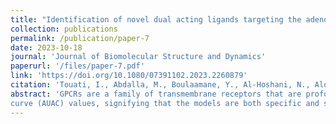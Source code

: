 ```yaml
---
title: "Identification of novel dual acting ligands targeting the adenosine A2A and serotonin 5-HT1A receptors"
collection: publications
permalink: /publication/paper-7
date: 2023-10-18
journal: 'Journal of Biomolecular Structure and Dynamics'
paperurl: '/files/paper-7.pdf'
link: 'https://doi.org/10.1080/07391102.2023.2260879'
citation: 'Touati, I., Abdalla, M., Boulaamane, Y., Al-Hoshani, N., Alouffi, A., Britel, M. R., & Maurady, A. (2023, October 18). Identification of novel dual acting ligands targeting the adenosine A2A and serotonin 5-HT1A receptors. Journal of Biomolecular Structure and Dynamics.'
abstract: 'GPCRs are a family of transmembrane receptors that are profoundly linked to various neurological disorders, among which is Parkinson’s disease (PD). PD is the second most ubiquitous neurological disorder after Alzheimer’s disease, characterized by the depletion of dopamine in the central nervous system due to the impairment of dopaminergic neurons, leading to involuntary movements or dyskinesia. The current standard of care for PD is Levodopa, a dopamine precursor, yet the chronic use of this agent can exacerbate motor symptoms. Recent studies have investigated the effects of combining A2AR antagonist and 5-HT1A agonist on dyskinesia and motor complications in animal models of PD. It has been proved that the drug combination has significantly improved involuntary movements while maintaining motor activity, highlighting as a result new lines of therapy for PD treatments, through the regulation of both receptors. Using a combination of ligand-based pharmacophore modelling, virtual screening, and molecular dynamics simulation, this study intends on identifying potential dual-target compounds from IBScreen. Results showed that the selected models displayed good enrichment metrics with a near perfect receiver operator characteristic (ROC) and Area under the accumulation
curve (AUAC) values, signifying that the models are both specific and sensitive. Molecular docking and ADMET analysis revealed that STOCK2N-00171 could be potentially active against A2AR and 5-HT1A. Post-MD analysis confirmed that the ligand exhibits a stable behavior throughout the simulation while maintaining crucial interactions. These results imply that STOCK2N-00171 can serve as a blueprint for the design of novel and effective dual-acting ligands targeting A2AR and 5-HT1A.'
---
```

